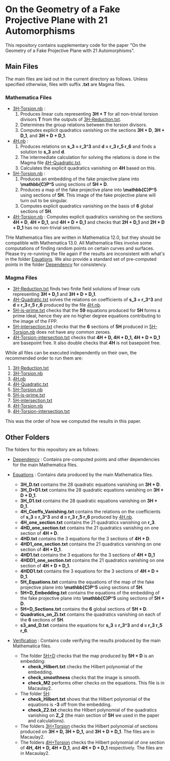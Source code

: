 # On the Geometry of a Fake Projective Plane with 21 Automorphisms
This repository contains supplementary code for the paper "On the Geometry of a Fake Projective Plane with 21 Automorphisms".

## Main Files

The main files are laid out in the current directory as follows. Unless specified otherwise, files with suffix **.txt** are Magma files.

### Mathematica Files
- [3H-Torsion.nb](3H-Torsion.nb) : 
    1. Produces linear cuts representing **3H + T** for all non-trivial torsion divisors **T** from the outputs of [3H-Reduction.txt](3H-Reduction.txt). 
    2. Determines the group relations between the torsion divisors.
    3. Computes explicit quadratics vanishing on the sections **3H + D**, **3H + D_1**, and **3H + D + D_1**.
- [4H.nb](4H.nb) : 
    1. Produces relations on **s_3 = r_3^3** and **d = r_3 r_5 r_6** and finds a solution to **s_3** and **d**.
    2. The intermediate calculation for solving the relations is done in the Magma file [4H-Quadratic.txt](4H-Quadratic.txt).
    3. Calculates the explicit quadratics vanishing on **4H** based on this. 
- [5H-Torsion.nb](5H-Torsion.nb) :
    1. Produces an embedding of the fake projective plane into **\mathbb{C}P^5** using sections of **5H + D**.
    2. Produces a map of the fake projective plane into **\mathbb{C}P^5** using sections of **5H**. This image of the fake projective plane will turn out to be singular.
    3. Computes explicit quadratics vanishing on the basis of **6** global sections of **5H**.
- [4H-Torsion.nb](4H-Torsion.nb) : Computes explicit quadratics vanishing on the sections **4H + D**, **4H + D_1**, and **4H + D + D_1** and checks that **2H + D_1** and **2H + D + D_1** has no non-trivial sections.

THe Mathematica files are written in Mathematica 12.0, but they should be compatible with Mathematica 13.0. All Mathematica files involve some computations of finding random points on certain curves and surfaces. Please try re-running the file again if the results are inconsistent with what's in the folder [Equations](Equations). We also provide a standard set of pre-computed points in the folder [Dependency](Dependency) for consistency.

### Magma Files
- [3H-Reduction.txt](3H-Reduction.txt) finds two finite field solutions of linear cuts representing **3H + D_1** and **3H + D + D_1**.
- [4H-Quadratic.txt](4H-Quadratic.txt) solves the relations on coefficients of **s_3 = r_3^3** and **d = r_3 r_5 r_6** produced by the file [4H.nb](4H.nb).
- [5H-is-prime.txt](5H-is-prime.txt) checks that the **59** equations produced for **5H** forms a prime ideal, hence they are no higher degree equations contributing to the image of the FPP.
- [5H-intersection.txt](5H-intersection.txt) checks that the **6** sections of **5H** produced in [5H-Torsion.nb](5H-Torsion.nb) does not have any common zeroes.
- [4H-Torsion-intersection.txt](4H-Torsion-intersection.txt) checks that **4H + D, 4H + D_1, 4H + D + D_1** are basepoint free. It also double checks that **4H** is not basepoint free.

While all files can be executed independently on their own, the recommended order to run them are:
1. [3H-Reduction.txt](3H-Reduction.txt)
2. [3H-Torsion.nb](3H-Torsion.nb)
3. [4H.nb](4H.nb)
4. [4H-Quadratic.txt](4H-Quadratic.txt)
5. [5H-Torsion.nb](5H-Torsion.nb)
6. [5H-is-prime.txt](5H-is-prime.txt)
7. [5H-intersection.txt](5H-intersection.txt)
8. [4H-Torsion.nb](4H-Torsion.nb)
9. [4H-Torsion-intersection.txt](4H-Torsion-intersection.txt)

This was the order of how we computed the results in this paper. 

## Other Folders
The folders for this repository are as follows:
- [Dependency](Dependency) : Contains pre-computed points and other dependencies for the main Mathematica files. 
- [Equations](Equations) : Contains data produced by the main Mathematica files.
    - **3H_D.txt** contains the 28 quadratic equations vanishing on **3H + D**.
    - **3H_D+D1.txt** contains the 28 quadratic equations vanishing on **3H + D + D_1**.
    - **3H_D1.txt** contains the 28 quadratic equations vanishing on **3H + D_1**.
    - **4H_Coeffs_Vanishing.txt** contains the relations on the coefficients of **s_3 = r_3^3** and **d = r_3 r_5 r_6** produced by [4H.nb](4H.nb).
    - **4H_one_section.txt** contains the 21 quadratics vanishing on **r_3**.
    - **4HD_one_section.txt** contains the 21 quadratics vanishing on one section of **4H + D**.
    - **4HD.txt** contains the 3 equations for the 3 sections of **4H + D**.
    - **4HD1_one_section.txt** contains the 21 quadratics vanishing on one section of **4H + D_1**.
    - **4HD1.txt** contains the 3 equations for the 3 sections of **4H + D_1**
    - **4HDD1_one_section.txt** contains the 21 quadratics vanishing on one section of **4H + D + D_1**.
    - **4HDD1.txt** contains the 3 equations for the 3 sections of **4H + D + D_1**.
    - **5H_Equations.txt** contains the equations of the map of the fake projective plane into **\mathbb{C}P^5** using sections of **5H**.
    - **5H+D_Embedding.txt** contains the equations of the embedding of the fake projective plane into **\mathbb{C}P^5** using sections of **5H + D**.
    - **5H+D_Sections.txt** contains the **6** global sections of **5H + D**.
    - **Quadratics_on_Zi.txt** contains the quadratics vanishing on each of the **6** sections of **5H**.
    - **s3_and_D.txt** contains the equations for **s_3 = r_3^3** and **d = r_3 r_5 r_6**.

- [Verification](Verification) : Contains code verifying the results produced by the main Mathematica files.
    - The folder [5H+D](Verification/5H+D/) checks that the map produced by **5H + D** is an embedding:
        - **check_Hilbert.txt** checks the Hilbert polynomial of the embedding.
        - **check_smoothness** checks that the image is smooth.
        - **check_M2** performs other checks on the equations. This file is in Macaulay2.
    - The folder [5H](Verification/5H/):
        - **check_Hilbert.txt** shows that the Hilbert polynomial of the equations is **-3** off from the embedding.
        - **check_Z2.txt** checks the Hilbert polynomial of the quadratics vanishing on **Z_2** (the main section of **5H** we used in the paper and calculations).
    - The folders [3H+Torsion](Verification/3H+Torsion/) checks the Hilbert polynomial of sections produced on **3H + D, 3H + D_1,** and **3H + D + D_1**. The files are in Macaulay2.
    - The folders [4H+Torsion](Verification/4H+Torsion/) checks the Hilbert polynomial of one section of **4H, 4H + D, 4H + D_1**, and **4H + D + D_1** respectively. The files are in Macaulay2.
